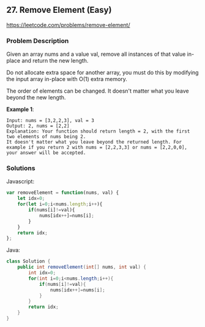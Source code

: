 ## 27. Remove Element (Easy)

https://leetcode.com/problems/remove-element/

### Problem Description

Given an array nums and a value val, remove all instances of that value in-place and return the new length.

Do not allocate extra space for another array, you must do this by modifying the input array in-place with O(1) extra memory.

The order of elements can be changed. It doesn't matter what you leave beyond the new length.

**Example 1**:
```
Input: nums = [3,2,2,3], val = 3
Output: 2, nums = [2,2]
Explanation: Your function should return length = 2, with the first two elements of nums being 2.
It doesn't matter what you leave beyond the returned length. For example if you return 2 with nums = [2,2,3,3] or nums = [2,2,0,0], your answer will be accepted.
```
### Solutions

Javascript:

```javascript
var removeElement = function(nums, val) {
    let idx=0;
    for(let i=0;i<nums.length;i++){
        if(nums[i]!=val){
            nums[idx++]=nums[i];   
        }
    }
    return idx;
};
```


Java:

```java
class Solution {
    public int removeElement(int[] nums, int val) {
        int idx=0;
        for(int i=0;i<nums.length;i++){
            if(nums[i]!=val){
                nums[idx++]=nums[i];
            }
        }
        return idx;
    }
}
```
